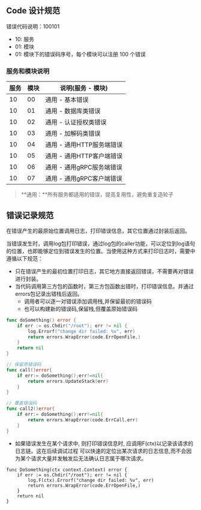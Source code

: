 ## Code 设计规范

错误代码说明：100101
+ 10: 服务
+ 01: 模块
+ 01: 模块下的错误码序号，每个模块可以注册 100 个错误


### 服务和模块说明

|服务|模块|说明(服务 - 模块)|
|----|----|----|
|10|00|通用 - 基本错误|
|10|01|通用 - 数据库类错误|
|10|02|通用 - 认证授权类错误|
|10|03|通用 - 加解码类错误|
|10|04|通用 - 通用HTTP服务端错误|
|10|05|通用 - 通用HTTP客户端错误|
|10|06|通用 - 通用gRPC服务端错误|
|10|07|通用 - 通用gRPC客户端错误|

> **通用：**所有服务都适用的错误，提高复用性，避免重复造轮子

## 错误记录规范

在错误产生的最原始位置调用日志，打印错误信息，其它位置通过封装后返回。

当错误发生时，调用log包打印错误，通过log包的caller功能，可以定位到log语句的位置，也即能够定位到错误发生的位置。当使用这种方式来打印日志时，需要中遵循以下规范：

- 只在错误产生的最初位置打印日志，其它地方直接返回错误，不需要再对错误进行封装。
- 当代码调用第三方包的函数时，第三方包函数出错时，打印错误信息。并通过errors包记录出错栈后返回。
    - 调用者可以逐一对错误添加调用栈,并保留最初的错误码
    - 也可以构建新的错误码,保留栈,但覆盖原始错误码

```go
func doSomething() error {
    if err := os.Chdir("/root"); err != nil {
        log.Errorf("change dir failed: %v", err)
        return errors.WrapError(code.ErrOpenFile,)
    }
    return nil
}

// 保留原错误码
func call()error{
    if err:= doSomething();err!=nil{
        return errors.UpdateStack(err)
    }
}

// 覆盖错误码
func call2()error{
    if err:= doSomething();err!=nil{
        return errors.WrapError(code.ErrCall,err)
    }
}
```

- 如果错误发生在某个请求中, 则打印错误信息时, 应调用F(ctx)以记录该请求的日志链。这在后续调试过程
可以快速的定位出某次请求的日志信息,而不会因为某个请求大量并发触发后无法确认日志属于哪次请求。
```
func DoSomething(ctx context.Context) error {
    if err := os.Chdir("/root"); err != nil {
        log.F(ctx).Errorf("change dir failed: %v", err)
        return errors.WrapError(code.ErrOpenFile,)
    }
    return nil
}
```